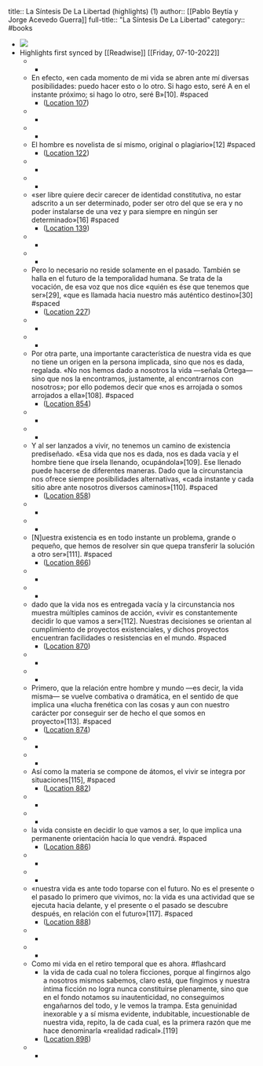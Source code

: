 title:: La Síntesis De La Libertad (highlights) (1)
author:: [[Pablo Beytía y Jorge Acevedo Guerra]]
full-title:: "La Síntesis De La Libertad"
category:: #books

- ![](https://m.media-amazon.com/images/I/916L2784snL._SY160.jpg)
- Highlights first synced by [[Readwise]] [[Friday, 07-10-2022]]
	- -
	- En efecto, «en cada momento de mi vida se abren ante mí diversas posibilidades: puedo hacer esto o lo otro. Si hago esto, seré A en el instante próximo; si hago lo otro, seré B»[10]. #spaced
		- ([Location 107](https://readwise.io/to_kindle?action=open&asin=B078LCJQ3N&location=107))
	- -
	- -
	- El hombre es novelista de sí mismo, original o plagiario»[12] #spaced
		- ([Location 122](https://readwise.io/to_kindle?action=open&asin=B078LCJQ3N&location=122))
	- -
	- -
	- «ser libre quiere decir carecer de identidad constitutiva, no estar adscrito a un ser determinado, poder ser otro del que se era y no poder instalarse de una vez y para siempre en ningún ser determinado»[16] #spaced
		- ([Location 139](https://readwise.io/to_kindle?action=open&asin=B078LCJQ3N&location=139))
	- -
	- -
	- Pero lo necesario no reside solamente en el pasado. También se halla en el futuro de la temporalidad humana. Se trata de la vocación, de esa voz que nos dice «quién es ése que tenemos que ser»[29], «que es llamada hacia nuestro más auténtico destino»[30] #spaced
		- ([Location 227](https://readwise.io/to_kindle?action=open&asin=B078LCJQ3N&location=227))
	- -
	- -
	- Por otra parte, una importante característica de nuestra vida es que no tiene un origen en la persona implicada, sino que nos es dada, regalada. «No nos hemos dado a nosotros la vida —señala Ortega— sino que nos la encontramos, justamente, al encontrarnos con nosotros»; por ello podemos decir que «nos es arrojada o somos arrojados a ella»[108]. #spaced
		- ([Location 854](https://readwise.io/to_kindle?action=open&asin=B078LCJQ3N&location=854))
	- -
	- -
	- Y al ser lanzados a vivir, no tenemos un camino de existencia prediseñado. «Esa vida que nos es dada, nos es dada vacía y el hombre tiene que írsela llenando, ocupándola»[109]. Ese llenado puede hacerse de diferentes maneras. Dado que la circunstancia nos ofrece siempre posibilidades alternativas, «cada instante y cada sitio abre ante nosotros diversos caminos»[110]. #spaced
		- ([Location 858](https://readwise.io/to_kindle?action=open&asin=B078LCJQ3N&location=858))
	- -
	- -
	- [N]uestra existencia es en todo instante un problema, grande o pequeño, que hemos de resolver sin que quepa transferir la solución a otro ser»[111]. #spaced
		- ([Location 866](https://readwise.io/to_kindle?action=open&asin=B078LCJQ3N&location=866))
	- -
	- -
	- dado que la vida nos es entregada vacía y la circunstancia nos muestra múltiples caminos de acción, «vivir es constantemente decidir lo que vamos a ser»[112]. Nuestras decisiones se orientan al cumplimiento de proyectos existenciales, y dichos proyectos encuentran facilidades o resistencias en el mundo. #spaced
		- ([Location 870](https://readwise.io/to_kindle?action=open&asin=B078LCJQ3N&location=870))
	- -
	- -
	- Primero, que la relación entre hombre y mundo —es decir, la vida misma— se vuelve combativa o dramática, en el sentido de que implica una «lucha frenética con las cosas y aun con nuestro carácter por conseguir ser de hecho el que somos en proyecto»[113]. #spaced
		- ([Location 874](https://readwise.io/to_kindle?action=open&asin=B078LCJQ3N&location=874))
	- -
	- -
	- Así como la materia se compone de átomos, el vivir se integra por situaciones[115], #spaced
		- ([Location 882](https://readwise.io/to_kindle?action=open&asin=B078LCJQ3N&location=882))
	- -
	- -
	- la vida consiste en decidir lo que vamos a ser, lo que implica una permanente orientación hacia lo que vendrá. #spaced
		- ([Location 886](https://readwise.io/to_kindle?action=open&asin=B078LCJQ3N&location=886))
	- -
	- -
	- «nuestra vida es ante todo toparse con el futuro. No es el presente o el pasado lo primero que vivimos, no: la vida es una actividad que se ejecuta hacia delante, y el presente o el pasado se descubre después, en relación con el futuro»[117]. #spaced
		- ([Location 888](https://readwise.io/to_kindle?action=open&asin=B078LCJQ3N&location=888))
	- -
	- -
	- Como mi vida en el retiro temporal que es ahora. #flashcard
		- la vida de cada cual no tolera ficciones, porque al fingirnos algo a nosotros mismos sabemos, claro está, que fingimos y nuestra íntima ficción no logra nunca constituirse plenamente, sino que en el fondo notamos su inautenticidad, no conseguimos engañarnos del todo, y le vemos la trampa. Esta genuinidad inexorable y a sí misma evidente, indubitable, incuestionable de nuestra vida, repito, la de cada cual, es la primera razón que me hace denominarla «realidad radical».[119]
		- ([Location 898](https://readwise.io/to_kindle?action=open&asin=B078LCJQ3N&location=898))
	- -